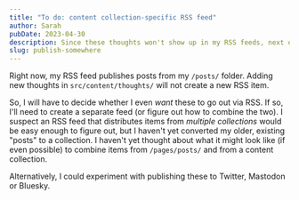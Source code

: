 ```yaml
---
title: "To do: content collection-specific RSS feed"
author: Sarah
pubDate: 2023-04-30
description: Since these thoughts won't show up in my RSS feeds, next on the stack will be figuring out how, if at all, I want to broadast these.
slug: publish-somewhere
---
```

Right now, my RSS feed publishes posts from my `/posts/` folder. Adding new thoughts in `src/content/thoughts/` will not create a new RSS item.

So, I will have to decide whether I even *want* these to go out via RSS. If so, I'll need to create a separate feed (or figure out how to combine the two). I suspect an RSS feed that distributes items from *multiple collections* would be easy enough to figure out, but I haven't yet converted my older, existing "posts" to a collection. I haven't yet thought about what it might look like (if even possible) to combine items from `/pages/posts/` and from a content collection. 

Alternatively, I could experiment with publishing these to Twitter, Mastodon or Bluesky.
